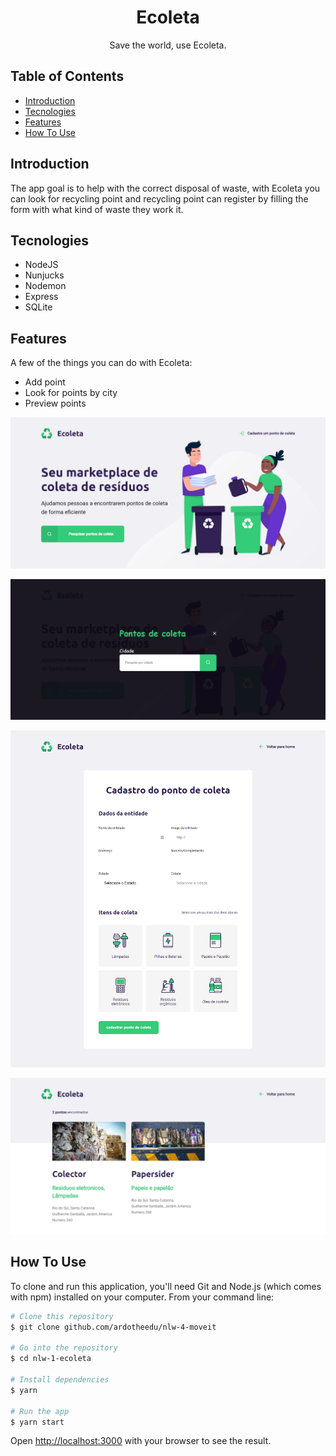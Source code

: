 <h1 align="center">
  Ecoleta
</h1>

<p align="center">
  Save the world, use Ecoleta.
</p>


## Table of Contents
* [Introduction](#introduction)
* [Tecnologies](#tecnologies)
* [Features](#features)
* [How To Use](#how-to-use)


## Introduction

The app goal is to help with the correct disposal of waste, with Ecoleta you can look for recycling point and recycling point can register by filling the form with what kind of waste they work it.

## Tecnologies

* NodeJS
* Nunjucks
* Nodemon
* Express
* SQLite

## Features

A few of the things you can do with Ecoleta:

* Add point 
* Look for points by city
* Preview points

<p align="center">
  <img src = "/ScreenShots/home.png" width=700>
</p>

<p align="center">
  <img src = "/ScreenShots/add-point.png" width=700>
</p>

<p align="center">
  <img src = "/ScreenShots/point.png" width=700>
</p>

<p align="center">
  <img src = "/ScreenShots/Fpost.png" width=700>
</p>



## How To Use

To clone and run this application, you'll need Git and Node.js (which comes with npm) installed on your computer. From your command line:
```bash
# Clone this repository
$ git clone github.com/ardotheedu/nlw-4-moveit

# Go into the repository
$ cd nlw-1-ecoleta

# Install dependencies
$ yarn

# Run the app
$ yarn start
```
Open [http://localhost:3000](http://localhost:3000) with your browser to see the result.
